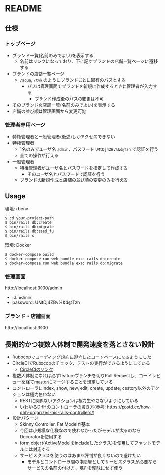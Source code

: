 # README

## 仕様

### トップページ
- ブランド一覧(名前のみでよい)を表示する
  - 名前はリンクになっており、下に記すブランドの店舗一覧ページに遷移する
- ブランドの店舗一覧ページ
  - `/aqua`, `/tvb` のようにブランドごとに固有のパスとする
    - パスは管理画面でブランドを新規に作成するときに管理者が入力する
      - ブランド作成後のパスの変更は不可
 - そのブランドの店舗一覧(名前のみでよい)を表示する
 - 店舗の並び順は管理画面から変更可能

### 管理者専用ページ
- 特権管理者と一般管理者(後述)しかアクセスできない
- 特権管理者
  - 1名のみでユーザ名 `admin`、パスワード `UMtDj4ZBv%&d@Tzh` で認証を行う
  - 全ての操作が行える
- 一般管理者
  - 特権管理者がユーザ名とパスワードを指定して作成する
    - そのユーザ名とパスワードで認証を行う
  - ブランドの新規作成と店舗の並び順の変更のみを行える

## Usage

環境: rbenv

```
$ cd your-project-path
$ bin/rails db:create
$ bin/rails db:migrate
$ bin/rails db:seed_fu
$ bin/rails s
```

環境: Docker

```
$ docker-compose build
$ docker-compose run web bundle exec rails db:create
$ docker-compose run web bundle exec rails db:migrate

```

### 管理画面

http://localhost:3000/admin

- id: admin
- password: UMtDj4ZBv%&d@Tzh

### ブランド・店舗画面

http://localhost:3000


## 長期的かつ複数人体制で開発速度を落とさない設計

- Rubocopでコーディング規約に遵守したコードベースになるようにした
- CircleCIでRubocopのチェック、テストの実行ができるようにしている
  - [CircleCIのリンク](https://circleci.com/gh/kanjihtmt/decollte)
- 複数人体制になれば必ずfeatureブランチを切りPull Requestし、コードレビューを経てmasterにマージすることを想定している
- コントローラにindex, show, new, edit, create, update, destory以外のアクションは極力使わない
  - RESTに関係ないアクションは極力生やさないようにしている
  - いわゆるDHHのコントローラの書き方(参考: https://postd.cc/how-dhh-organizes-his-rails-controllers/)
- 設計パターン
  - Skinny Controller, Fat Modelが基本
  - 今回は小規模な仕様なので使わなかったがモデルが太るのならDecoratorを使用する
  - form object(ActiveModelをincludeしたクラス)を使用してファットモデルには対応する
  - サービスクラスを使うのはあまり評判が良くないので避けたい
    - モデルとコントローラ間の中間層としてサービスクラスが必要ならサービスの名前の付け方、規約を曖昧にせず使う
